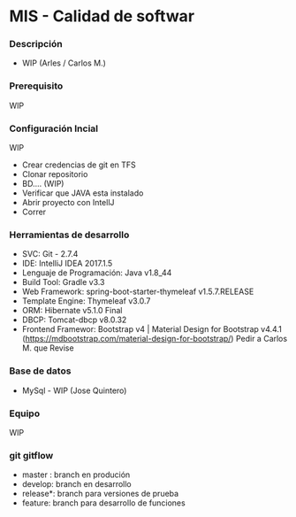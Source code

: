 # MIS - Calidad de softwar #



### Descripción ###

* WIP (Arles  / Carlos M.)

### Prerequisito ###
WIP


### Configuración Incial ###

WIP
- Crear credencias de git en TFS
- Clonar repositorio
- BD.... (WIP)
- Verificar que JAVA esta instalado
- Abrir proyecto con IntellJ
- Correr


### Herramientas de desarrollo ###

* SVC: Git - 2.7.4
* IDE: IntelliJ IDEA 2017.1.5
* Lenguaje de Programación: Java v1.8_44
* Build Tool: Gradle v3.3
* Web Framework: spring-boot-starter-thymeleaf v1.5.7.RELEASE
* Template Engine: Thymeleaf v3.0.7
* ORM: Hibernate v5.1.0 Final
* DBCP: Tomcat-dbcp v8.0.32
* Frontend Framewor: Bootstrap v4 | Material Design for Bootstrap v4.4.1 
  (https://mdbootstrap.com/material-design-for-bootstrap/) Pedir a Carlos M. que Revise

### Base de datos ###
* MySql -  WIP (Jose Quintero)

### Equipo ###

WIP

### git gitflow ###
* master : branch en produción
* develop: branch en desarrollo
* release*: branch para versiones de prueba
* feature: branch para desarrollo de funciones

